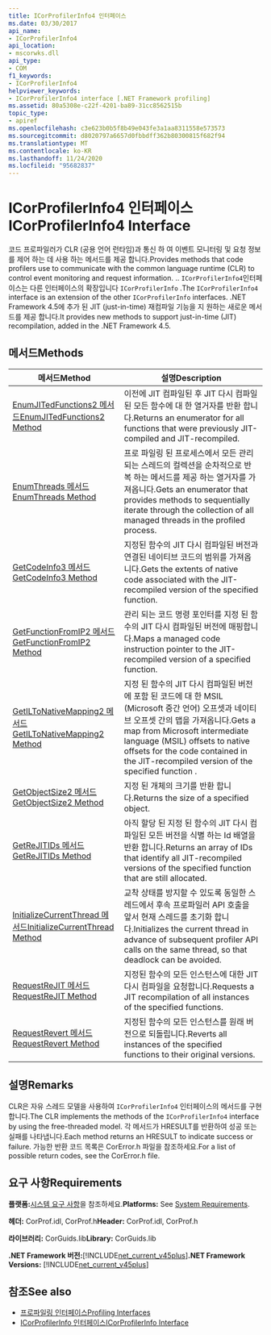```yaml
---
title: ICorProfilerInfo4 인터페이스
ms.date: 03/30/2017
api_name:
- ICorProfilerInfo4
api_location:
- mscorwks.dll
api_type:
- COM
f1_keywords:
- ICorProfilerInfo4
helpviewer_keywords:
- ICorProfilerInfo4 interface [.NET Framework profiling]
ms.assetid: 80a5308e-c22f-4201-ba89-31cc8562515b
topic_type:
- apiref
ms.openlocfilehash: c3e623b0b5f8b49e043fe3a1aa8311558e573573
ms.sourcegitcommit: d8020797a6657d0fbbdff362b80300815f682f94
ms.translationtype: MT
ms.contentlocale: ko-KR
ms.lasthandoff: 11/24/2020
ms.locfileid: "95682837"
---
```

# <a name="icorprofilerinfo4-interface"></a><span data-ttu-id="56a69-102">ICorProfilerInfo4 인터페이스</span><span class="sxs-lookup"><span data-stu-id="56a69-102">ICorProfilerInfo4 Interface</span></span>

<span data-ttu-id="56a69-103">코드 프로파일러가 CLR (공용 언어 런타임)과 통신 하 여 이벤트 모니터링 및 요청 정보를 제어 하는 데 사용 하는 메서드를 제공 합니다.</span><span class="sxs-lookup"><span data-stu-id="56a69-103">Provides methods that code profilers use to communicate with the common language runtime (CLR) to control event monitoring and request information.</span></span> <span data-ttu-id="56a69-104">.</span><span class="sxs-lookup"><span data-stu-id="56a69-104">.</span></span> <span data-ttu-id="56a69-105">`ICorProfilerInfo4`인터페이스는 다른 인터페이스의 확장입니다 `ICorProfilerInfo` .</span><span class="sxs-lookup"><span data-stu-id="56a69-105">The `ICorProfilerInfo4` interface is an extension of the other `ICorProfilerInfo` interfaces.</span></span> <span data-ttu-id="56a69-106">.NET Framework 4.5에 추가 된 JIT (just-in-time) 재컴파일 기능을 지 원하는 새로운 메서드를 제공 합니다.</span><span class="sxs-lookup"><span data-stu-id="56a69-106">It provides new methods to support just-in-time (JIT) recompilation, added in the .NET Framework 4.5.</span></span>  
  
## <a name="methods"></a><span data-ttu-id="56a69-107">메서드</span><span class="sxs-lookup"><span data-stu-id="56a69-107">Methods</span></span>  
  
|<span data-ttu-id="56a69-108">메서드</span><span class="sxs-lookup"><span data-stu-id="56a69-108">Method</span></span>|<span data-ttu-id="56a69-109">설명</span><span class="sxs-lookup"><span data-stu-id="56a69-109">Description</span></span>|  
|------------|-----------------|  
|[<span data-ttu-id="56a69-110">EnumJITedFunctions2 메서드</span><span class="sxs-lookup"><span data-stu-id="56a69-110">EnumJITedFunctions2 Method</span></span>](icorprofilerinfo4-enumjitedfunctions2-method.md)|<span data-ttu-id="56a69-111">이전에 JIT 컴파일된 후 JIT 다시 컴파일된 모든 함수에 대 한 열거자를 반환 합니다.</span><span class="sxs-lookup"><span data-stu-id="56a69-111">Returns an enumerator for all functions that were previously JIT-compiled and JIT-recompiled.</span></span>|  
|[<span data-ttu-id="56a69-112">EnumThreads 메서드</span><span class="sxs-lookup"><span data-stu-id="56a69-112">EnumThreads Method</span></span>](icorprofilerinfo4-enumthreads-method.md)|<span data-ttu-id="56a69-113">프로 파일링 된 프로세스에서 모든 관리 되는 스레드의 컬렉션을 순차적으로 반복 하는 메서드를 제공 하는 열거자를 가져옵니다.</span><span class="sxs-lookup"><span data-stu-id="56a69-113">Gets an enumerator that provides methods to sequentially iterate through the collection of all managed threads in the profiled process.</span></span>|  
|[<span data-ttu-id="56a69-114">GetCodeInfo3 메서드</span><span class="sxs-lookup"><span data-stu-id="56a69-114">GetCodeInfo3 Method</span></span>](icorprofilerinfo4-getcodeinfo3-method.md)|<span data-ttu-id="56a69-115">지정된 함수의 JIT 다시 컴파일된 버전과 연결된 네이티브 코드의 범위를 가져옵니다.</span><span class="sxs-lookup"><span data-stu-id="56a69-115">Gets the extents of native code associated with the JIT-recompiled version of the specified function.</span></span>|  
|[<span data-ttu-id="56a69-116">GetFunctionFromIP2 메서드</span><span class="sxs-lookup"><span data-stu-id="56a69-116">GetFunctionFromIP2 Method</span></span>](icorprofilerinfo4-getfunctionfromip2-method.md)|<span data-ttu-id="56a69-117">관리 되는 코드 명령 포인터를 지정 된 함수의 JIT 다시 컴파일된 버전에 매핑합니다.</span><span class="sxs-lookup"><span data-stu-id="56a69-117">Maps a managed code instruction pointer to the JIT-recompiled version of a specified function.</span></span>|  
|[<span data-ttu-id="56a69-118">GetILToNativeMapping2 메서드</span><span class="sxs-lookup"><span data-stu-id="56a69-118">GetILToNativeMapping2 Method</span></span>](icorprofilerinfo4-getiltonativemapping2-method.md)|<span data-ttu-id="56a69-119">지정 된 함수의 JIT 다시 컴파일된 버전에 포함 된 코드에 대 한 MSIL (Microsoft 중간 언어) 오프셋과 네이티브 오프셋 간의 맵을 가져옵니다.</span><span class="sxs-lookup"><span data-stu-id="56a69-119">Gets a map from Microsoft intermediate language (MSIL) offsets to native offsets for the code contained in the JIT-recompiled version of the specified function .</span></span>|  
|[<span data-ttu-id="56a69-120">GetObjectSize2 메서드</span><span class="sxs-lookup"><span data-stu-id="56a69-120">GetObjectSize2 Method</span></span>](icorprofilerinfo4-getobjectsize2-method.md)|<span data-ttu-id="56a69-121">지정 된 개체의 크기를 반환 합니다.</span><span class="sxs-lookup"><span data-stu-id="56a69-121">Returns the size of a specified object.</span></span>|  
|[<span data-ttu-id="56a69-122">GetReJITIDs 메서드</span><span class="sxs-lookup"><span data-stu-id="56a69-122">GetReJITIDs Method</span></span>](icorprofilerinfo4-getrejitids-method.md)|<span data-ttu-id="56a69-123">아직 할당 된 지정 된 함수의 JIT 다시 컴파일된 모든 버전을 식별 하는 Id 배열을 반환 합니다.</span><span class="sxs-lookup"><span data-stu-id="56a69-123">Returns an array of IDs that identify all JIT-recompiled versions of the specified function that are still allocated.</span></span>|  
|[<span data-ttu-id="56a69-124">InitializeCurrentThread 메서드</span><span class="sxs-lookup"><span data-stu-id="56a69-124">InitializeCurrentThread Method</span></span>](icorprofilerinfo4-initializecurrentthread-method.md)|<span data-ttu-id="56a69-125">교착 상태를 방지할 수 있도록 동일한 스레드에서 후속 프로파일러 API 호출을 앞서 현재 스레드를 초기화 합니다.</span><span class="sxs-lookup"><span data-stu-id="56a69-125">Initializes the current thread in advance of subsequent profiler API calls on the same thread, so that deadlock can be avoided.</span></span>|  
|[<span data-ttu-id="56a69-126">RequestReJIT 메서드</span><span class="sxs-lookup"><span data-stu-id="56a69-126">RequestReJIT Method</span></span>](icorprofilerinfo4-requestrejit-method.md)|<span data-ttu-id="56a69-127">지정된 함수의 모든 인스턴스에 대한 JIT 다시 컴파일을 요청합니다.</span><span class="sxs-lookup"><span data-stu-id="56a69-127">Requests a JIT recompilation of all instances of the specified functions.</span></span>|  
|[<span data-ttu-id="56a69-128">RequestRevert 메서드</span><span class="sxs-lookup"><span data-stu-id="56a69-128">RequestRevert Method</span></span>](icorprofilerinfo4-requestrevert-method.md)|<span data-ttu-id="56a69-129">지정된 함수의 모든 인스턴스를 원래 버전으로 되돌립니다.</span><span class="sxs-lookup"><span data-stu-id="56a69-129">Reverts all instances of the specified functions to their original versions.</span></span>|  
  
## <a name="remarks"></a><span data-ttu-id="56a69-130">설명</span><span class="sxs-lookup"><span data-stu-id="56a69-130">Remarks</span></span>  

 <span data-ttu-id="56a69-131">CLR은 자유 스레드 모델을 사용하여 `ICorProfilerInfo4` 인터페이스의 메서드를 구현합니다.</span><span class="sxs-lookup"><span data-stu-id="56a69-131">The CLR implements the methods of the `ICorProfilerInfo4` interface by using the free-threaded model.</span></span> <span data-ttu-id="56a69-132">각 메서드가 HRESULT를 반환하여 성공 또는 실패를 나타냅니다.</span><span class="sxs-lookup"><span data-stu-id="56a69-132">Each method returns an HRESULT to indicate success or failure.</span></span> <span data-ttu-id="56a69-133">가능한 반환 코드 목록은 CorError.h 파일을 참조하세요.</span><span class="sxs-lookup"><span data-stu-id="56a69-133">For a list of possible return codes, see the CorError.h file.</span></span>  
  
## <a name="requirements"></a><span data-ttu-id="56a69-134">요구 사항</span><span class="sxs-lookup"><span data-stu-id="56a69-134">Requirements</span></span>  

 <span data-ttu-id="56a69-135">**플랫폼:**[시스템 요구 사항](../../get-started/system-requirements.md)을 참조하세요.</span><span class="sxs-lookup"><span data-stu-id="56a69-135">**Platforms:** See [System Requirements](../../get-started/system-requirements.md).</span></span>  
  
 <span data-ttu-id="56a69-136">**헤더:** CorProf.idl, CorProf.h</span><span class="sxs-lookup"><span data-stu-id="56a69-136">**Header:** CorProf.idl, CorProf.h</span></span>  
  
 <span data-ttu-id="56a69-137">**라이브러리:** CorGuids.lib</span><span class="sxs-lookup"><span data-stu-id="56a69-137">**Library:** CorGuids.lib</span></span>  
  
 <span data-ttu-id="56a69-138">**.NET Framework 버전:**[!INCLUDE[net_current_v45plus](../../../../includes/net-current-v45plus-md.md)]</span><span class="sxs-lookup"><span data-stu-id="56a69-138">**.NET Framework Versions:** [!INCLUDE[net_current_v45plus](../../../../includes/net-current-v45plus-md.md)]</span></span>  
  
## <a name="see-also"></a><span data-ttu-id="56a69-139">참조</span><span class="sxs-lookup"><span data-stu-id="56a69-139">See also</span></span>

- [<span data-ttu-id="56a69-140">프로파일링 인터페이스</span><span class="sxs-lookup"><span data-stu-id="56a69-140">Profiling Interfaces</span></span>](profiling-interfaces.md)
- [<span data-ttu-id="56a69-141">ICorProfilerInfo 인터페이스</span><span class="sxs-lookup"><span data-stu-id="56a69-141">ICorProfilerInfo Interface</span></span>](icorprofilerinfo-interface.md)
